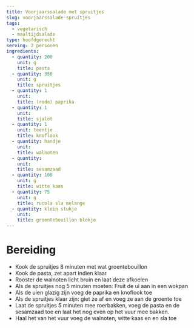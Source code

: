 ```yaml
---
title: Voorjaarssalade met spruitjes
slug: voorjaarssalade-spruitjes
tags: 
  - vegetarisch
  - maaltijdsalade
type: hoofdgerecht
serving: 2 personen
ingredients:
  - quantity: 200
    unit: g
    title: pasta
  - quantity: 350
    unit: g
    title: spruitjes
  - quantity: 1
    unit: 
    title: (rode) paprika
  - quantity: 1
    unit: 
    title: sjalot
  - quantity: 1 
    unit: teentje
    title: knoflook
  - quantity: handje 
    unit: 
    title: walnoten
  - quantity: 
    unit:
    title: sesamzaad
  - quantity: 100
    unit: g
    title: witte kaas
  - quantity: 75
    unit: g
    title: rucola sla melange
  - quantity: klein stukje
    unit: 
    title: groentebouillon blokje
---
```


# Bereiding
- Kook de spruitjes 8 minuten met wat groentebouillon
- Kook de pasta, zet apart indien klaar
- Rooster de walnoten licht bruin en laat deze afkoelen
- Als de spruitjes nog 5 minuten moeten: Fruit de ui aan in een wokpan
- Als de uien glazig zijn voeg de paprika en knoflook toe
- Als de spruitjes klaar zijn: giet ze af en voeg ze aan de groente toe
- Laat de spruitjes 5 minuten mee roerbakken, voeg de pasta en de sesamzaad toe en laat het nog even op het vuur mee bakken.
- Haal het van het vuur voeg de walnoten, witte kaas en en sla toe

 